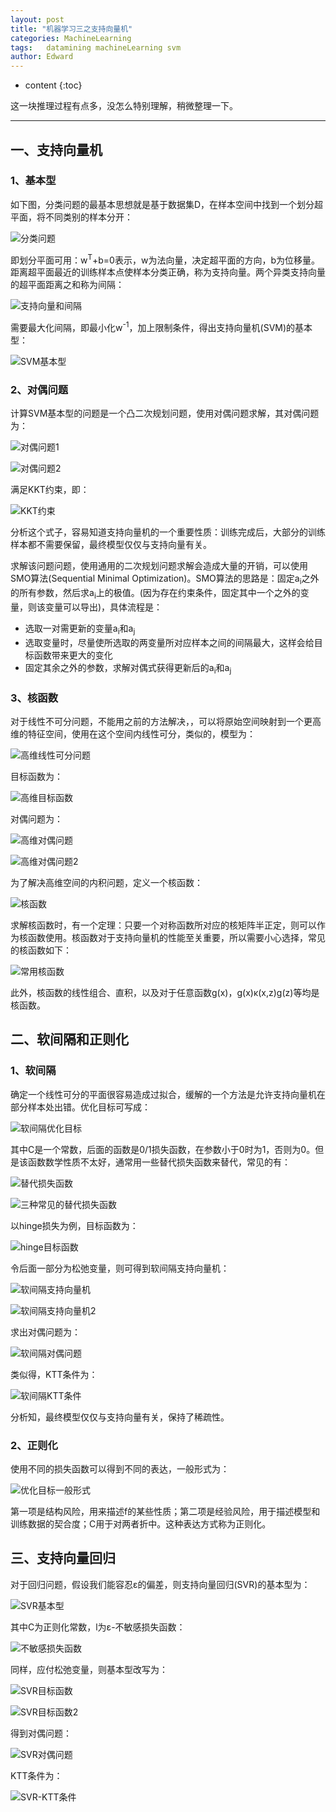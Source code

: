 ```yaml
---
layout: post
title: "机器学习三之支持向量机"
categories: MachineLearning
tags:   datamining machineLearning svm
author: Edward
---
```


* content
{:toc}

这一块推理过程有点多，没怎么特别理解，稍微整理一下。

--------------------

## 一、支持向量机

### 1、基本型

如下图，分类问题的最基本思想就是基于数据集D，在样本空间中找到一个划分超平面，将不同类别的样本分开：

![分类问题](https://raw.githubusercontent.com/isEdwardTang/Blog/gh-pages/images/svm-basic-problem.PNG)

即划分平面可用：w<sup>T</sup>+b=0表示，w为法向量，决定超平面的方向，b为位移量。距离超平面最近的训练样本点使样本分类正确，称为支持向量。两个异类支持向量的超平面距离之和称为间隔：

![支持向量和间隔](https://raw.githubusercontent.com/isEdwardTang/Blog/gh-pages/images/supportvector-margin.PNG)

需要最大化间隔，即最小化w<sup>-1</sup>，加上限制条件，得出支持向量机(SVM)的基本型：

![SVM基本型](https://raw.githubusercontent.com/isEdwardTang/Blog/gh-pages/images/svm-basic-model.JPG)
 
### 2、对偶问题

计算SVM基本型的问题是一个凸二次规划问题，使用对偶问题求解，其对偶问题为：

![对偶问题1](https://raw.githubusercontent.com/isEdwardTang/Blog/gh-pages/images/dual-problem-1.JPG)<br />

![对偶问题2](https://raw.githubusercontent.com/isEdwardTang/Blog/gh-pages/images/dual-problem-2.JPG)

满足KKT约束，即：

![KKT约束](https://raw.githubusercontent.com/isEdwardTang/Blog/gh-pages/images/KKT.JPG)

分析这个式子，容易知道支持向量机的一个重要性质：训练完成后，大部分的训练样本都不需要保留，最终模型仅仅与支持向量有关。

求解该问题问题，使用通用的二次规划问题求解会造成大量的开销，可以使用SMO算法(Sequential Minimal Optimization)。SMO算法的思路是：固定a<sub>i</sub>之外的所有参数，然后求a<sub>i</sub>上的极值。(因为存在约束条件，固定其中一个之外的变量，则该变量可以导出)，具体流程是：

- 选取一对需更新的变量a<sub>i</sub>和a<sub>j</sub>
- 选取变量时，尽量使所选取的两变量所对应样本之间的间隔最大，这样会给目标函数带来更大的变化
- 固定其余之外的参数，求解对偶式获得更新后的a<sub>i</sub>和a<sub>j</sub>

### 3、核函数

对于线性不可分问题，不能用之前的方法解决，，可以将原始空间映射到一个更高维的特征空间，使用在这个空间内线性可分，类似的，模型为：

![高维线性可分问题](https://raw.githubusercontent.com/isEdwardTang/Blog/gh-pages/images/kernel-model.JPG)

目标函数为：

![高维目标函数](https://raw.githubusercontent.com/isEdwardTang/Blog/gh-pages/images/kernel-target.JPG)

对偶问题为：

![高维对偶问题](https://raw.githubusercontent.com/isEdwardTang/Blog/gh-pages/images/kernel-dual-problem.JPG)<br />

![高维对偶问题2](https://raw.githubusercontent.com/isEdwardTang/Blog/gh-pages/images/kernel-dual-problem-2.JPG)

为了解决高维空间的内积问题，定义一个核函数：

![核函数](https://raw.githubusercontent.com/isEdwardTang/Blog/gh-pages/images/kernel-function.JPG)

求解核函数时，有一个定理：只要一个对称函数所对应的核矩阵半正定，则可以作为核函数使用。核函数对于支持向量机的性能至关重要，所以需要小心选择，常见的核函数如下：

![常用核函数](https://raw.githubusercontent.com/isEdwardTang/Blog/gh-pages/images/kernel-function-frequent.JPG)

此外，核函数的线性组合、直积，以及对于任意函数g(x)，g(x)&kappa;(x,z)g(z)等均是核函数。

## 二、软间隔和正则化

### 1、软间隔

确定一个线性可分的平面很容易造成过拟合，缓解的一个方法是允许支持向量机在部分样本处出错。优化目标可写成：

![软间隔优化目标](https://raw.githubusercontent.com/isEdwardTang/Blog/gh-pages/images/soft-margin-target.JPG)

其中C是一个常数，后面的函数是0/1损失函数，在参数小于0时为1，否则为0。但是该函数数学性质不太好，通常用一些替代损失函数来替代，常见的有：

![替代损失函数](https://raw.githubusercontent.com/isEdwardTang/Blog/gh-pages/images/surrogate-loss-function.JPG)<br />

![三种常见的替代损失函数](https://raw.githubusercontent.com/isEdwardTang/Blog/gh-pages/images/surrogate-loss-function-graph.JPG)

以hinge损失为例，目标函数为：

![hinge目标函数](https://raw.githubusercontent.com/isEdwardTang/Blog/gh-pages/images/hinge-target.JPG)

令后面一部分为松弛变量，则可得到软间隔支持向量机：

![软间隔支持向量机](https://raw.githubusercontent.com/isEdwardTang/Blog/gh-pages/images/soft-margin-svm.JPG)<br />

![软间隔支持向量机2](https://raw.githubusercontent.com/isEdwardTang/Blog/gh-pages/images/soft-margin-svm-2.JPG)

求出对偶问题为：

![软间隔对偶问题](https://raw.githubusercontent.com/isEdwardTang/Blog/gh-pages/images/soft-margin-dual-problem.JPG)

类似得，KTT条件为：

![软间隔KTT条件](https://raw.githubusercontent.com/isEdwardTang/Blog/gh-pages/images/soft-margin-ktt.JPG)

分析知，最终模型仅仅与支持向量有关，保持了稀疏性。

### 2、正则化

使用不同的损失函数可以得到不同的表达，一般形式为：

![优化目标一般形式](https://raw.githubusercontent.com/isEdwardTang/Blog/gh-pages/images/general-target.JPG)

第一项是结构风险，用来描述f的某些性质；第二项是经验风险，用于描述模型和训练数据的契合度；C用于对两者折中。这种表达方式称为正则化。

## 三、支持向量回归

对于回归问题，假设我们能容忍&epsilon;的偏差，则支持向量回归(SVR)的基本型为：

![SVR基本型](https://raw.githubusercontent.com/isEdwardTang/Blog/gh-pages/images/SVR-basic-model.JPG)

其中C为正则化常数，l为&epsilon;-不敏感损失函数：

![不敏感损失函数](https://raw.githubusercontent.com/isEdwardTang/Blog/gh-pages/images/SVR-intensitive-loss.JPG)

同样，应付松弛变量，则基本型改写为：

![SVR目标函数](https://raw.githubusercontent.com/isEdwardTang/Blog/gh-pages/images/SVR-target.JPG)<br />

![SVR目标函数2](https://raw.githubusercontent.com/isEdwardTang/Blog/gh-pages/images/SVR-target-2.JPG)

得到对偶问题：

![SVR对偶问题](https://raw.githubusercontent.com/isEdwardTang/Blog/gh-pages/images/SVR-dual-problem.JPG)

KTT条件为：

![SVR-KTT条件](https://raw.githubusercontent.com/isEdwardTang/Blog/gh-pages/images/SVR-KTT.JPG)


